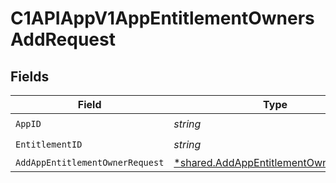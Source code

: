 # C1APIAppV1AppEntitlementOwnersAddRequest


## Fields

| Field                                                                                                | Type                                                                                                 | Required                                                                                             | Description                                                                                          |
| ---------------------------------------------------------------------------------------------------- | ---------------------------------------------------------------------------------------------------- | ---------------------------------------------------------------------------------------------------- | ---------------------------------------------------------------------------------------------------- |
| `AppID`                                                                                              | *string*                                                                                             | :heavy_check_mark:                                                                                   | N/A                                                                                                  |
| `EntitlementID`                                                                                      | *string*                                                                                             | :heavy_check_mark:                                                                                   | N/A                                                                                                  |
| `AddAppEntitlementOwnerRequest`                                                                      | [*shared.AddAppEntitlementOwnerRequest](../../../pkg/models/shared/addappentitlementownerrequest.md) | :heavy_minus_sign:                                                                                   | N/A                                                                                                  |